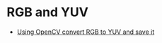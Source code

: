 # RGB and YUV

- [Using OpenCV convert RGB to YUV and save it](https://github.com/kaka-lin/Notes/tree/master/Computer_Vision/rgb_yuv/cv_rgb_to_yuv_save)
